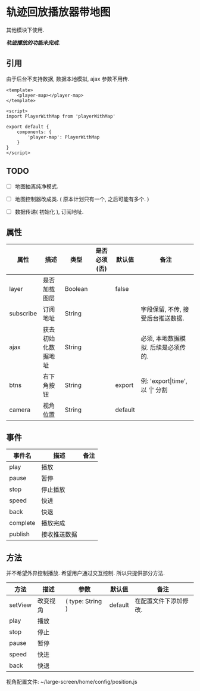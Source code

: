 # 轨迹回放播放器带地图

其他模块下使用.

***轨迹播放的功能未完成.***



## 引用

由于后台不支持数据, 数据本地模拟, ajax 参数不用传.

```vue
<template>
    <player-map></player-map>
</template>

<script>
import PlayerWithMap from 'playerWithMap'

export default {
    components: {
        'player-map': PlayerWithMap
    }
}
</script>
```



## TODO

- [ ] 地图抽离纯净模式.
- [ ] 地图控制器改成类. ( 原本计划只有一个, 之后可能有多个. )
- [ ] 数据传递( 初始化 ), 订阅地址.



## 属性

| 属性      | 描述               | 类型    | 是否必须(否) | 默认值  | 备注                                          |
| --------- | ------------------ | ------- | ------------ | ------- | --------------------------------------------- |
| layer     | 是否加载图层       | Boolean |              | false   |                                               |
| subscribe | 订阅地址           | String  |              |         | 字段保留, 不传, 接受后台推送数据.             |
| ajax      | 获去初始化数据地址 | String  |              |         | 必须, 本地数据模拟. 后续是必须传的. |
| btns      | 右下角按钮         | String  |              | export  | 例: 'export\|time', 以 '\|' 分割              |
| camera    | 视角位置           | String  |              | default |                                               |



## 事件

| 事件名   | 描述         | 备注 |
| -------- | ------------ | ---- |
| play     | 播放         |      |
| pause    | 暂停         |      |
| stop     | 停止播放     |      |
| speed    | 快进         |      |
| back     | 快退         |      |
| complete | 播放完成     |      |
| publish  | 接收推送数据 |      |





## 方法

并不希望外界控制播放. 希望用户通过交互控制. 所以只提供部分方法.

| 方法    | 描述     | 参数             | 默认值  | 备注                  |
| ------- | -------- | ---------------- | ------- | --------------------- |
| setView | 改变视角 | ( type: String ) | default | 在配置文件下添加修改. |
| play    | 播放     |                  |         |                       |
| stop    | 停止     |                  |         |                       |
| pause   | 暂停     |                  |         |                       |
| speed   | 快进     |                  |         |                       |
| back    | 快退     |                  |         |                       |

视角配置文件:  ~/large-screen/home/config/position.js
